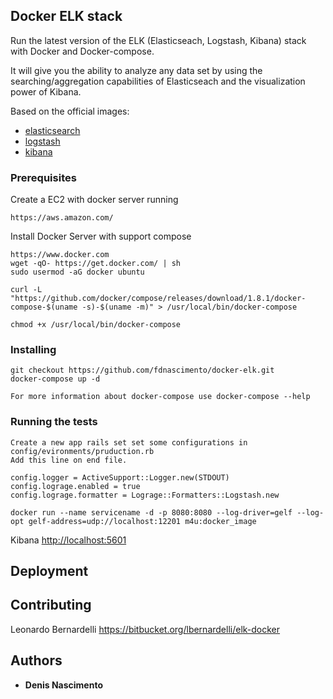 ## Docker ELK stack

Run the latest version of the ELK (Elasticseach, Logstash, Kibana) stack with Docker and Docker-compose.

It will give you the ability to analyze any data set by using the searching/aggregation capabilities of Elasticseach and the visualization power of Kibana.

Based on the official images:

   * [elasticsearch](https://hub.docker.com/_/elasticsearch/)
   * [logstash](https://hub.docker.com/_/logstash/)
   * [kibana](https://hub.docker.com/_/kibana/)


### Prerequisites

Create a EC2 with docker server running
	
	https://aws.amazon.com/
	
Install Docker Server with support compose
 
 	https://www.docker.com
 	wget -qO- https://get.docker.com/ | sh
	sudo usermod -aG docker ubuntu
	
 	curl -L "https://github.com/docker/compose/releases/download/1.8.1/docker-compose-$(uname -s)-$(uname -m)" > /usr/local/bin/docker-compose

 	chmod +x /usr/local/bin/docker-compose
 			

### Installing

  	git checkout https://github.com/fdnascimento/docker-elk.git  
  	docker-compose up -d
  	
  	For more information about docker-compose use docker-compose --help


### Running the tests

	Create a new app rails set set some configurations in config/evironments/pruduction.rb
	Add this line on end file.
	 		 
	config.logger = ActiveSupport::Logger.new(STDOUT)    
   	config.lograge.enabled = true
   	config.lograge.formatter = Lograge::Formatters::Logstash.new

	docker run --name servicename -d -p 8080:8080 --log-driver=gelf --log-opt gelf-address=udp://localhost:12201 m4u:docker_image
	
Kibana <http://localhost:5601>

## Deployment



## Contributing
	
Leonardo Bernardelli <https://bitbucket.org/lbernardelli/elk-docker>


## Authors

* **Denis Nascimento** 

